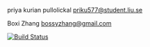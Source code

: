 priya kurian pullolickal priku577@student.liu.se

Boxi Zhang bossyzhang@gmail.com

[![Build Status](https://travis-ci.org/priku577/ridge.svg?branch=master)](https://travis-ci.org/priku577/ridge)
